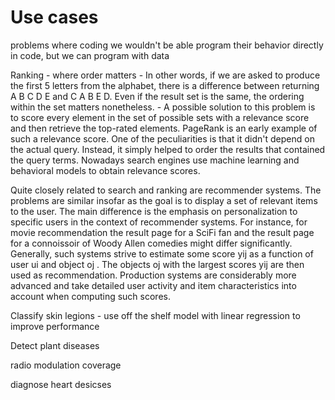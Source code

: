 # Use cases

problems where coding we wouldn't be able program their behavior directly in code, but we can program with data

Ranking - where order matters - In other words, if we are asked to produce the first 5 letters from the alphabet, there is a difference between returning A B C D E and C A B E D. Even if the result set is the same, the ordering within the set matters nonetheless. - A possible solution to this problem is to score every element in the set of possible sets with a relevance score and then retrieve the top-rated elements. PageRank is an early example of such a relevance score. One of the peculiarities is that it didn't depend on the actual query. Instead, it simply helped to order the results that contained the query terms. Nowadays search engines use machine learning and behavioral models to obtain relevance scores.


Quite closely related to search and ranking are recommender systems. The problems are similar insofar as the goal is to display a set of relevant items to the user. The main difference is the emphasis on personalization to specific users in the context of recommender systems. For instance, for movie recommendation the result page for a SciFi fan and the result page for a connoissoir of Woody Allen comedies might differ significantly.  Generally, such systems strive to estimate some score  yij
  as a function of user  ui
  and object  oj
 . The objects  oj
  with the largest scores  yij
  are then used as recommendation. Production systems are considerably more advanced and take detailed user activity and item characteristics into account when computing such scores.


Classify skin legions - use off the shelf model with linear regression to improve performance

Detect plant diseases 

radio modulation coverage

diagnose heart desicses